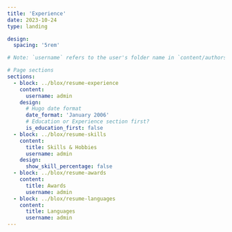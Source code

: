```yaml
---
title: 'Experience'
date: 2023-10-24
type: landing

design:
  spacing: '5rem'

# Note: `username` refers to the user's folder name in `content/authors/`

# Page sections
sections:
  - block: ../blox/resume-experience
    content:
      username: admin
    design:
      # Hugo date format
      date_format: 'January 2006'
      # Education or Experience section first?
      is_education_first: false
  - block: ../blox/resume-skills
    content:
      title: Skills & Hobbies
      username: admin
    design:
      show_skill_percentage: false
  - block: ../blox/resume-awards
    content:
      title: Awards
      username: admin
  - block: ../blox/resume-languages
    content:
      title: Languages
      username: admin
---
```

